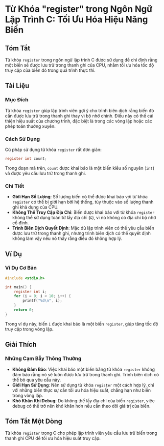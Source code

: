 <!--
Meta Description: # Từ Khóa "register" trong Ngôn Ngữ Lập Trình C: Tối Ưu Hóa Hiệu Năng Biến ## Tóm Tắt Từ khóa `register` trong ngôn ngữ lập trình C được sử dụng để ch...
Meta Keywords: biến, trong, register, trình, được
-->

# Từ Khóa "register" trong Ngôn Ngữ Lập Trình C: Tối Ưu Hóa Hiệu Năng Biến

## Tóm Tắt
Từ khóa `register` trong ngôn ngữ lập trình C được sử dụng để chỉ định rằng một biến sẽ được lưu trữ trong thanh ghi của CPU, nhằm tối ưu hóa tốc độ truy cập của biến đó trong quá trình thực thi.

## Tài Liệu
### Mục Đích
Từ khóa `register` giúp lập trình viên gợi ý cho trình biên dịch rằng biến đó cần được lưu trữ trong thanh ghi thay vì bộ nhớ chính. Điều này có thể cải thiện hiệu suất của chương trình, đặc biệt là trong các vòng lặp hoặc các phép toán thường xuyên.

### Cách Sử Dụng
Cú pháp sử dụng từ khóa `register` rất đơn giản:
```c
register int count;
```
Trong đoạn mã trên, `count` được khai báo là một biến kiểu số nguyên (`int`) và được yêu cầu lưu trữ trong thanh ghi.

### Chi Tiết
- **Giới Hạn Số Lượng**: Số lượng biến có thể được khai báo với từ khóa `register` có thể bị giới hạn bởi hệ thống, tùy thuộc vào số lượng thanh ghi khả dụng của CPU.
- **Không Thể Truy Cập Địa Chỉ**: Biến được khai báo với từ khóa `register` không thể sử dụng toán tử lấy địa chỉ (`&`), vì nó không có địa chỉ bộ nhớ cố định.
- **Trình Biên Dịch Quyết Định**: Mặc dù lập trình viên có thể yêu cầu biến được lưu trữ trong thanh ghi, nhưng trình biên dịch có thể quyết định không làm vậy nếu nó thấy rằng điều đó không hợp lý.

## Ví Dụ
### Ví Dụ Cơ Bản
```c
#include <stdio.h>

int main() {
    register int i;
    for (i = 0; i < 10; i++) {
        printf("%d\n", i);
    }
    return 0;
}
```
Trong ví dụ này, biến `i` được khai báo là một biến `register`, giúp tăng tốc độ truy cập trong vòng lặp.

## Giải Thích
### Những Cạm Bẫy Thông Thường
- **Không Đảm Bảo**: Việc khai báo một biến bằng từ khóa `register` không đảm bảo rằng nó sẽ luôn được lưu trữ trong thanh ghi. Trình biên dịch có thể bỏ qua yêu cầu này.
- **Giới Hạn Sử Dụng**: Nên sử dụng từ khóa `register` một cách hợp lý, chỉ với những biến thực sự cần tối ưu hóa hiệu suất, chẳng hạn như biến trong vòng lặp.
- **Khó Khăn Khi Debug**: Do không thể lấy địa chỉ của biến `register`, việc debug có thể trở nên khó khăn hơn nếu cần theo dõi giá trị của biến.

## Tóm Tắt Một Dòng
Từ khóa `register` trong C cho phép lập trình viên yêu cầu lưu trữ biến trong thanh ghi CPU để tối ưu hóa hiệu suất truy cập.